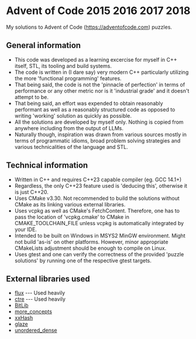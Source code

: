 # Advent of Code 2015 2016 2017 2018 #

My solutions to Advent of Code (<https://adventofcode.com>) puzzles.

## General information ##

* This code was developed as a learning excercise for myself in C++ itself, STL, its tooling and build systems.
* The code is written in (I dare say) very modern C++ particularly utilizing the more 'functional programming' features.
* That being said, the code is not the 'pinnacle of perfection' in terms of performance or any other metric nor is it 'industrial grade' and it doesn't attempt to be.
* That being said, an effort was expended to obtain reasonably performant as well as a reasonably structured code as opposed to writing 'working' solution as quickly as possible.
* All the solutions are developed by myself only. Nothing is copied from anywhere including from the output of LLMs.
* Naturally though, inspiration was drawn from various sources mostly in terms of programmatic idioms, broad problem solving strategies and various technicalities of the language and STL.

## Technical information ##

* Written in C++ and requires C++23 capable compiler (eg. GCC 14.1+)
* Regardless, the only C++23 feature used is 'deducing this', otherwise it is just C++20.
* Uses CMake v3.30. Not recommended to build the solutions without CMake as its linking various external libraries.
* Uses vcpkg as well as CMake's FetchContent. Therefore, one has to pass the location of 'vcpkg.cmake' to CMake in CMAKE_TOOLCHAIN_FILE unless vcpkg is automatically integrated by your IDE.
* Intended to be built on Windows in MSYS2 MinGW environment. Might not build 'as-is' on other platforms. However, minor appropriate CMakeLists adjustment should be enough to compile on Linux.
* Uses gtest and one can verify the correctness of the provided 'puzzle solutions' by running one of the respective gtest targets.

## External libraries used ##

* [flux](https://github.com/tcbrindle/flux) --- Used heavily
* [ctre](https://github.com/hanickadot/compile-time-regular-expressions) --- Used heavily
* [BitLib](https://github.com/bkille/bitlib)
* [more_concepts](https://github.com/MiSo1289/more_concepts)
* [xxHash](https://github.com/Cyan4973/xxHash)
* [glaze](https://github.com/stephenberry/glaze)
* [unordered_dense](https://github.com/martinus/unordered_dense)
